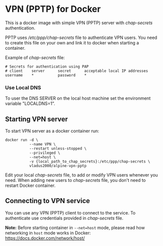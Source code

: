 # VPN (PPTP) for Docker

This is a docker image with simple VPN (PPTP) server with _chap-secrets_ authentication.

PPTP uses _/etc/ppp/chap-secrets_ file to authenticate VPN users.
You need to create this file on your own and link it to docker when starting a container.

Example of _chap-secrets_ file:

````
# Secrets for authentication using PAP
# client    server      secret      acceptable local IP addresses
username    *           password    *
````

### Use Local DNS

To user the DNS SERVER on the local host machine set the environment variable "LOCALDNS=1".


## Starting VPN server

To start VPN server as a docker container run:

````
docker run -d \
           --name VPN \
           --restart unless-stopped \
           --privileged \
           --net=host \
           -v {local_path_to_chap_secrets}:/etc/ppp/chap-secrets \
           vladus2000/alpine-vpn-pptp
````

Edit your local _chap-secrets_ file, to add or modify VPN users whenever you need.
When adding new users to _chap-secrets_ file, you don't need to restart Docker container.

## Connecting to VPN service
You can use any VPN (PPTP) client to connect to the service.
To authenticate use credentials provided in _chap-secrets_ file.

**Note:** Before starting container in `--net=host` mode, please read how networking in `host` mode works in Docker:
https://docs.docker.com/network/host/

